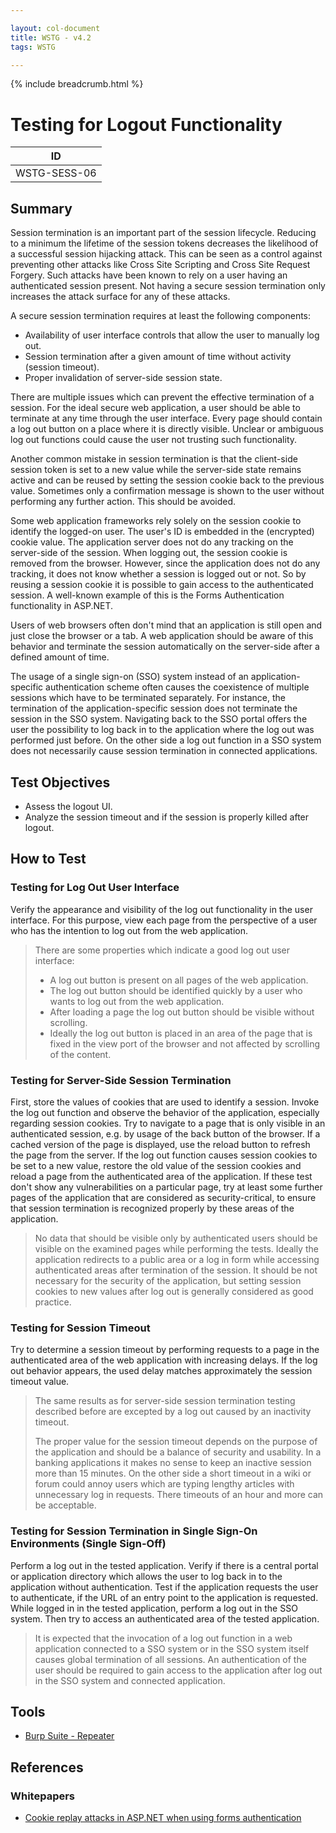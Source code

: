 ```yaml
---

layout: col-document
title: WSTG - v4.2
tags: WSTG

---
```


{% include breadcrumb.html %}
# Testing for Logout Functionality

|ID          |
|------------|
|WSTG-SESS-06|

## Summary

Session termination is an important part of the session lifecycle. Reducing to a minimum the lifetime of the session tokens decreases the likelihood of a successful session hijacking attack. This can be seen as a control against preventing other attacks like Cross Site Scripting and Cross Site Request Forgery. Such attacks have been known to rely on a user having an authenticated session present. Not having a secure session termination only increases the attack surface for any of these attacks.

A secure session termination requires at least the following components:

- Availability of user interface controls that allow the user to manually log out.
- Session termination after a given amount of time without activity (session timeout).
- Proper invalidation of server-side session state.

There are multiple issues which can prevent the effective termination of a session. For the ideal secure web application, a user should be able to terminate at any time through the user interface. Every page should contain a log out button on a place where it is directly visible. Unclear or ambiguous log out functions could cause the user not trusting such functionality.

Another common mistake in session termination is that the client-side session token is set to a new value while the server-side state remains active and can be reused by setting the session cookie back to the previous value. Sometimes only a confirmation message is shown to the user without performing any further action. This should be avoided.

Some web application frameworks rely solely on the session cookie to identify the logged-on user. The user's ID is embedded in the (encrypted) cookie value. The application server does not do any tracking on the server-side of the session. When logging out, the session cookie is removed from the browser. However, since the application does not do any tracking, it does not know whether a session is logged out or not. So by reusing a session cookie it is possible to gain access to the authenticated session. A well-known example of this is the Forms Authentication functionality in ASP.NET.

Users of web browsers often don't mind that an application is still open and just close the browser or a tab. A web application should be aware of this behavior and terminate the session automatically on the server-side after a defined amount of time.

The usage of a single sign-on (SSO) system instead of an application-specific authentication scheme often causes the coexistence of multiple sessions which have to be terminated separately. For instance, the termination of the application-specific session does not terminate the session in the SSO system. Navigating back to the SSO portal offers the user the possibility to log back in to the application where the log out was performed just before. On the other side a log out function in a SSO system does not necessarily cause session termination in connected applications.

## Test Objectives

- Assess the logout UI.
- Analyze the session timeout and if the session is properly killed after logout.

## How to Test

### Testing for Log Out User Interface

Verify the appearance and visibility of the log out functionality in the user interface. For this purpose, view each page from the perspective of a user who has the intention to log out from the web application.

> There are some properties which indicate a good log out user interface:
>
> - A log out button is present on all pages of the web application.
> - The log out button should be identified quickly by a user who wants to log out from the web application.
> - After loading a page the log out button should be visible without scrolling.
> - Ideally the log out button is placed in an area of the page that is fixed in the view port of the browser and not affected by scrolling of the content.

### Testing for Server-Side Session Termination

First, store the values of cookies that are used to identify a session. Invoke the log out function and observe the behavior of the application, especially regarding session cookies. Try to navigate to a page that is only visible in an authenticated session, e.g. by usage of the back button of the browser. If a cached version of the page is displayed, use the reload button to refresh the page from the server. If the log out function causes session cookies to be set to a new value, restore the old value of the session cookies and reload a page from the authenticated area of the application. If these test don't show any vulnerabilities on a particular page, try at least some further pages of the application that are considered as security-critical, to ensure that session termination is recognized properly by these areas of the application.

> No data that should be visible only by authenticated users should be visible on the examined pages while performing the tests. Ideally the application redirects to a public area or a log in form while accessing authenticated areas after termination of the session. It should be not necessary for the security of the application, but setting session cookies to new values after log out is generally considered as good practice.

### Testing for Session Timeout

Try to determine a session timeout by performing requests to a page in the authenticated area of the web application with increasing delays. If the log out behavior appears, the used delay matches approximately the session timeout value.

> The same results as for server-side session termination testing described before are excepted by a log out caused by an inactivity timeout.
>
> The proper value for the session timeout depends on the purpose of the application and should be a balance of security and usability. In a banking applications it makes no sense to keep an inactive session more than 15 minutes. On the other side a short timeout in a wiki or forum could annoy users which are typing lengthy articles with unnecessary log in requests. There timeouts of an hour and more can be acceptable.

### Testing for Session Termination in Single Sign-On Environments (Single Sign-Off)

Perform a log out in the tested application. Verify if there is a central portal or application directory which allows the user to log back in to the application without authentication. Test if the application requests the user to authenticate, if the URL of an entry point to the application is requested. While logged in in the tested application, perform a log out in the SSO system. Then try to access an authenticated area of the tested application.

> It is expected that the invocation of a log out function in a web application connected to a SSO system or in the SSO system itself causes global termination of all sessions. An authentication of the user should be required to gain access to the application after log out in the SSO system and connected application.

## Tools

- [Burp Suite - Repeater](https://portswigger.net/burp/documentation/desktop/tools/repeater)

## References

### Whitepapers

- [Cookie replay attacks in ASP.NET when using forms authentication](https://www.vanstechelman.eu/content/cookie-replay-attacks-in-aspnet-when-using-forms-authentication)
